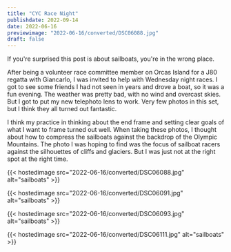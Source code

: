 ```yaml
---
title: "CYC Race Night"
publishdate: 2022-09-14
date: 2022-06-16
previewimage: "2022-06-16/converted/DSC06088.jpg"
draft: false
---
```


If you're surprised this post is about sailboats, you're in the wrong place.

After being a volunteer race committee member on Orcas Island for a J80 regatta with Giancarlo, I was invited to help with Wednesday night races.  I got to see some friends I had not seen in years and drove a boat, so it was a fun evening.  The weather was pretty bad, with no wind and overcast skies.  But I got to put my new telephoto lens to work.  Very few photos in this set, but I think they all turned out fantastic.

I think my practice in thinking about the end frame and setting clear goals of what I want to frame turned out well.  When taking these photos, I thought about how to compress the sailboats against the backdrop of the Olympic Mountains.  The photo I was hoping to find was the focus of sailboat racers against the silhouettes of cliffs and glaciers.  But I was just not at the right spot at the right time.

{{< hostedimage src="2022-06-16/converted/DSC06088.jpg" alt="sailboats" >}}

{{< hostedimage src="2022-06-16/converted/DSC06091.jpg" alt="sailboats" >}}

{{< hostedimage src="2022-06-16/converted/DSC06093.jpg" alt="sailboats" >}}

{{< hostedimage src="2022-06-16/converted/DSC06111.jpg" alt="sailboats" >}}

